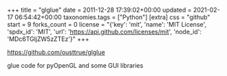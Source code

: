 +++
title = "glglue"
date = 2011-12-28 17:39:02+00:00
updated = 2021-02-17 06:54:42+00:00
taxonomies.tags = ["Python"]
[extra]
css = "github"
start = 9
forks_count = 0
license = "{'key': 'mit', 'name': 'MIT License', 'spdx_id': 'MIT', 'url': 'https://api.github.com/licenses/mit', 'node_id': 'MDc6TGljZW5zZTEz'}"
+++

<https://github.com/ousttrue/glglue>

glue code for pyOpenGL and some GUI libraries

